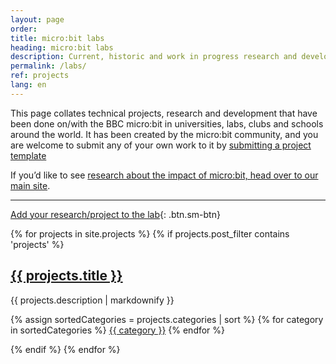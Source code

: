 ```yaml
---
layout: page
order:
title: micro:bit labs
heading: micro:bit labs
description: Current, historic and work in progress research and development projects relating to technical aspects of the micro:bit.
permalink: /labs/
ref: projects
lang: en
---
```


This page collates technical projects, research and development that have been done on/with the BBC micro:bit in universities, labs, clubs and schools around the world. It has been created by the micro:bit community, and you are welcome to submit any of your own work to it by [submitting a project template](https://github.com/microbit-foundation/dev-docs/issues/new?template=labs.md)

If you’d like to see [research about the impact of micro:bit, head over to our main site](https://microbit.org/research/). 

---  

[Add your research/project to the lab](https://github.com/microbit-foundation/dev-docs/issues/new?template=labs.md){: .btn.sm-btn}

{% for projects in site.projects %}
  {% if projects.post_filter contains 'projects' %}
  <div class="project-post">
  <h2>
    <a href="{{ projects.permalink }}">
    {{ projects.title }}
    </a>
  </h2>
  <p>{{ projects.description | markdownify }}</p>
  <div class="categories">
    {% assign sortedCategories = projects.categories | sort %}
    {% for category in sortedCategories %}
        <span class="category">
            <a href="/projects/category/{{ category }}" class="btn sm-btn">{{ category }}</a>
        </span>
    {% endfor %}
  </div>
  </div>

  {% endif %}
{% endfor %}
